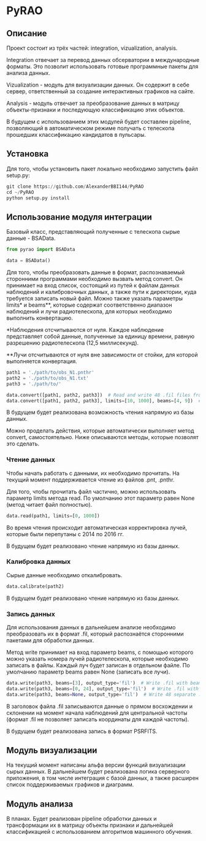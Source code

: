 # PyRAO
## Описание

Проект состоит из трёх частей: integration, vizualization, analysis.

Integration отвечает за перевод данных обсерватории в международные форматы. Это позволит использовать готовые программные пакеты для анализа данных.

Vizualization - модуль для визуализации данных. Он содержит в себе сервер, ответственный за создание интерактивных графиков на сайте.

Analysis - модуль отвечает за преобразование данных в матрицу объекты-признаки и последующую классификацию этих объектов.

В будущем с использованием этих модулей будет составлен pipeline, позволяющий в автоматическом режиме получать с телескопа прошедших классификацию кандидатов в пульсары.

## Установка

Для того, чтобы установить пакет локально необходимо запустить файл setup.py:

```python
git clone https://github.com/AlexanderBBI144/PyRAO
cd ~/PyRAO
python setup.py install
```

## Использование модуля интеграции

Базовый класс, представляющий полученные с телескопа сырые данные - BSAData.

```python
from pyrao import BSAData

data = BSAData()
```

Для того, чтобы преобразовать данные в формат, распознаваемый сторонними программами необходимо вызвать метод convert. Он принимает на вход список, состоящий из путей к файлам данных наблюдений и калибровочных данных, а также пути к директории, куда требуется записать новый файл. Можно также указать параметры limits* и beams**, которые содержат соответственно диапазон наблюдений и лучи радиотелескопа, для которых необходимо выполнить конвертацию.

*Наблюдения отсчитываются от нуля. Каждое наблюдение представляет собой данные, полученные за единицу времени, равную разрешению радиотелескопа (12,5 миллисекунд).

**Лучи отсчитываются от нуля вне зависимости от стойки, для которой выполняется конвертация.

```python
path1 = './path/to/obs_N1.pnthr'
path2 = './path/to/obs_N1.txt'
path3 = './path/to/'

data.convert([path1, path2, path3])  # Read and write 48 .fil files from
data.convert([path1, path2, path3], limits=[10, 1000], beams=[4, 9])  # Read and write beams #5 and #10 with observations from 11-th to 1000-th
```

В будущем будет реализована возможность чтения напрямую из базы данных.

Можно проделать действия, которые автоматически выполняет метод convert, самостоятельно. Ниже описываются методы, которые позволят это сделать.

### Чтение данных

Чтобы начать работать с данными, их необходимо прочитать. На текущий момент поддерживается чтение из файлов .pnt, .pnthr.

Для того, чтобы прочитать файл частично, можно использовать параметр limits метода read. По умолчанию этот параметр равен None (метод читает файл полностью).

```python
data.read(path1, limits=[0, 1000])
```

Во время чтения происходит автоматическая корректировка лучей, которые были перепутаны с 2014 по 2016 гг.

В будущем будет реализовано чтение напрямую из базы данных.

### Калибровка данных

Сырые данные необходимо откалибровать.

```python
data.calibrate(path2)
```

В будущем будет реализовано чтение напрямую из базы данных.

### Запись данных

Для использования данных в дальнейшем анализе необходимо преобразовать их в формат .fil, который распознаётся сторонними пакетами для обработки данных.

Метод write принимает на вход параметр beams, с помощью которого можно указать номера лучей радиотелескопа, которые необходимо записать в файлы. Каждый луч будет записан в отдельном файле. По умолчанию параметр beams равен None (записать все лучи).

```python
data.write(path3, beams=[3], output_type='fil')  # Write .fil with beam #4
data.write(path3, beams=[0, 24], output_type='fil')  # Write .fil with beams #1 and #25
data.write(path3, beams=None, output_type='fil')  # Write 48 separate .fil files
```

В заголовок файла .fil записываются данные о прямом восхождении и склонении на момент начала наблюдений для центральной частоты (формат .fil не позволяет записать координаты для каждой частоты).

В будущем будет реализована запись в формат PSRFITS.

## Модуль визуализации

На текущий момент написаны альфа версии функций визуализации сырых данных. В дальнейшем будет реализована логика серверного приложения, в том числе интеграция с базой данных, а также расширен список поддерживаемых графиков и диаграмм.

## Модуль анализа

В планах. Будет реализован pipeline обработки данных и трансформации их в матрицу объекты признаки и дальнейшей классификацией с использованием алгоритмов машинного обучения.
